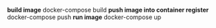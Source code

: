 **build image**
docker-compose build
**push image into container register**
docker-compose push
**run image**
docker-compose up